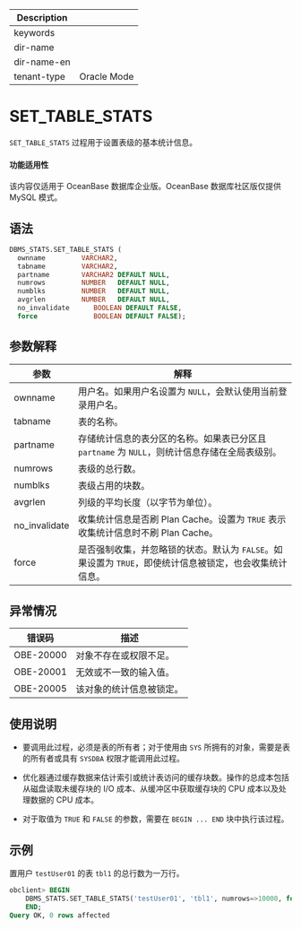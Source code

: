 | Description   |                 |
|---------------|-----------------|
| keywords      |                 |
| dir-name      |                 |
| dir-name-en   |                 |
| tenant-type   | Oracle Mode     |

# SET_TABLE_STATS 

`SET_TABLE_STATS` 过程用于设置表级的基本统计信息。

  <main id="notice" >
    <h4>功能适用性</h4>
    <p>该内容仅适用于 OceanBase 数据库企业版。OceanBase 数据库社区版仅提供 MySQL 模式。</p>
  </main>

## 语法 

```sql
DBMS_STATS.SET_TABLE_STATS (
  ownname         VARCHAR2, 
  tabname         VARCHAR2, 
  partname        VARCHAR2 DEFAULT NULL,
  numrows         NUMBER   DEFAULT NULL, 
  numblks         NUMBER   DEFAULT NULL,
  avgrlen         NUMBER   DEFAULT NULL,
  no_invalidate      BOOLEAN DEFAULT FALSE,
  force              BOOLEAN DEFAULT FALSE);
```



## 参数解释 

|    参数    |                                    解释                                  |
|----------|---------------------------------------------------------------------------|
| ownname  | 用户名。如果用户名设置为 `NULL`，会默认使用当前登录用户名。                    |
| tabname  | 表的名称。                                                                 |
| partname | 存储统计信息的表分区的名称。如果表已分区且 `partname` 为 `NULL`，则统计信息存储在全局表级别。 |
| numrows  | 表级的总行数。                                                              |
| numblks  | 表级占用的块数。                                                            |
| avgrlen  | 列级的平均长度（以字节为单位）。                                             |
| no_invalidate| 收集统计信息是否刷 Plan Cache。设置为 `TRUE` 表示收集统计信息时不刷 Plan Cache。|
| force            | 是否强制收集，并忽略锁的状态。默认为 `FALSE`。如果设置为 `TRUE`，即使统计信息被锁定，也会收集统计信息。  |




## 异常情况 

|    错误码    |      描述      |
|-----------|--------------|
| OBE-20000 | 对象不存在或权限不足。  |
| OBE-20001 | 无效或不一致的输入值。  |
| OBE-20005 | 该对象的统计信息被锁定。 |



## 使用说明 

* 要调用此过程，必须是表的所有者；对于使用由 `SYS` 所拥有的对象，需要是表的所有者或具有 `SYSDBA` 权限才能调用此过程。

* 优化器通过缓存数据来估计索引或统计表访问的缓存块数。操作的总成本包括从磁盘读取未缓存块的 I/O 成本、从缓冲区中获取缓存块的 CPU 成本以及处理数据的 CPU 成本。

* 对于取值为 `TRUE` 和 `FALSE` 的参数，需要在 `BEGIN ... END` 块中执行该过程。


## 示例 

置用户 `testUser01` 的表 `tbl1` 的总行数为一万行。

```sql
obclient> BEGIN 
    DBMS_STATS.SET_TABLE_STATS('testUser01', 'tbl1', numrows=>10000, force=>FALSE, no_invalidate=>FALSE);
    END;
Query OK, 0 rows affected
```
